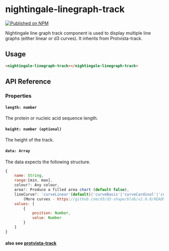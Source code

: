 # nightingale-linegraph-track

[![Published on NPM](https://img.shields.io/npm/v/nightingale-linegraph-track.svg)](https://www.npmjs.com/package/nightingale-linegraph-track)

Nightingale line graph track component is used to display multiple line graphs (either linear or d3 curves). It inherits from Protvista-track.

## Usage

```html
<nightingale-linegraph-track></nightingale-linegraph-track>
```

## API Reference

### Properties

#### `length: number`

The protein or nucleic acid sequence length.

#### `height: number (optional)`

The height of the track.

#### `data: Array`

The data expects the following structure.

```javascript
{
    name: String,
    range:[min, max],
    colour?: Any colour,
    area?: Produce a filled area chart (default false),
    lineCurve?: 'curveLinear'(default)|'curveBasis'|'curveCardinal'|'curveStep'|'curveNatural',
        (More curves - https://github.com/d3/d3-shape/blob/v2.0.0/README.md#curves)
    values: [
        {
            position: Number,
            value: Number
        }
    ]
}
```

#### also see [protvista-track](https://github.com/ebi-webcomponents/nightingale/blob/master/packages/protvista-track/README.md#properties)
